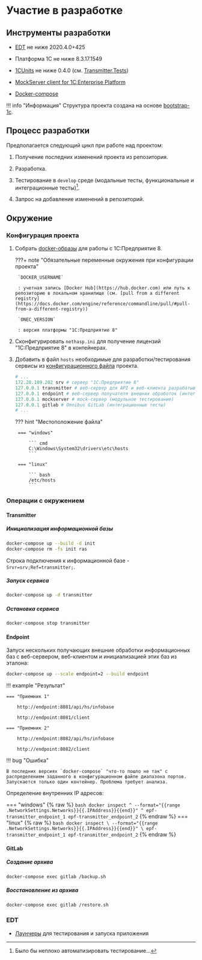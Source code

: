# Участие в разработке

## Инструменты разработки

* [EDT](https://releases.1c.ru/project/DevelopmentTools10) не ниже 2020.4.0+425

* Платформа 1С не ниже 8.3.17.1549

* [1CUnits](https://github.com/DoublesunRUS/ru.capralow.dt.unit.launcher) не ниже 0.4.0 (см. [Transmitter.Tests](https://github.com/astrizhachuk/epf-transmitter/tree/master/Transmitter.Tests))

* [MockServer client for 1C:Enterprise Platform](https://github.com/astrizhachuk/mockserver-client-1c)

* [Docker-compose](https://docs.docker.com/compose)

!!! info "Информация"
    Структура проекта создана на основе [bootstrap-1c](https://github.com/astrizhachuk/bootstrap-1c).

## Процесс разработки

Предполагается следующий цикл при работе над проектом:

1. Получение последних изменений проекта из репозитория.

2. Разработка.

3. Тестирование в `develop` среде (модальные тесты, функциональные и интеграционные тесты)[^1].

4. Запрос на добавление изменений в репозиторий.

## Окружение

### Конфигурация проекта

1. Собрать [docker-образы](https://github.com/astrizhachuk/onec-docker) для работы с 1С:Предприятие 8.

    ???+ note "Обязательные переменные окружения при конфигурации проекта"

        `DOCKER_USERNAME`

        : учетная запись [Docker Hub](https://hub.docker.com) или путь к репозиторию в локальном хранилище (см. [pull from a different registry](https://docs.docker.com/engine/reference/commandline/pull/#pull-from-a-different-registry))

        `ONEC_VERSION`
        
        : версия платформы "1С:Предприятие 8"

2. Сконфигурировать `nethasp.ini` для получение лицензий "1С:Предприятие 8" в контейнерах.

3. Добавить в файл `hosts` необходимые для разработки/тестирования сервисы из [конфигурационного файла](https://github.com/astrizhachuk/epf-transmitter/tree/master/docker-compose.yml) проекта.

    ``` powershell title="hosts"
    # ...
    172.28.189.202 srv # сервер "1С:Предприятие 8"
    127.0.0.1 transmitter # веб-сервер для API и веб-клиента разрабатываемого сервиса
    127.0.0.1 endpoint # веб-сервер получателя внешних обработок (интеграционные тесты)
    127.0.0.1 mockserver # mock-сервер (модульное тестирование)
    127.0.0.1 gitlab # Omnibus GitLab (интеграционные тесты)
    # ...
    ```

    ??? hint "Местоположение файла"

        === "windows"

            ``` cmd
            C:\Windows\System32\drivers\etc\hosts
            ```

        === "linux"

            ``` bash
            /etc/hosts
            ```

### Операции с окружением

#### Transmitter

##### Инициализация информационной базы

``` bash
docker-compose up --build -d init
docker-compose rm -fs init ras
```

Строка подключения к информационной базе - `Srvr=srv;Ref=transmitter;`.

##### Запуск сервиса

``` bash
docker-compose up -d transmitter
```

##### Остановка сервиса

```bash
docker-compose stop transmitter
```

#### Endpoint

Запуск нескольких получающих внешние обработки информационных баз с веб-сервером, веб-клиентом и инициализацией этих баз из эталона:

``` bash
docker-compose up --scale endpoint=2 --build endpoint
```

!!! example "Результат"

    === "Приемник 1"

        http://endpoint:8081/api/hs/infobase

        http://endpoint:8081/client

    === "Приемник 2"

        http://endpoint:8082/api/hs/infobase

        http://endpoint:8082/client

!!! bug "Ошибка"

    В последних версиях `docker-compose` "что-то пошло не так" с распределением заданного в конфигурационном файле диапазона портов. Запускается только один контейнер. Проблема требует анализа.

Определение внутренних IP адресов:

=== "windows"
    {% raw %}
    ``` bash
    docker inspect ^
        --format="{{range .NetworkSettings.Networks}}{{.IPAddress}}{{end}}" ^
        epf-transmitter_endpoint_1 epf-transmitter_endpoint_2
    ```
    {% endraw %}
=== "linux"
    {% raw %}
    ``` bash
    docker inspect \
        --format="{{range .NetworkSettings.Networks}}{{.IPAddress}}{{end}}" \
        epf-transmitter_endpoint_1 epf-transmitter_endpoint_2
    ```
    {% endraw %}
#### GitLab

##### Создание архива

``` bash
docker-compose exec gitlab /backup.sh
```

##### Восстановление из архива

``` bash
docker-compose exec gitlab /restore.sh
```

### EDT

* [Лаунчеры](https://github.com/astrizhachuk/epf-transmitter/tree/master/tools/edt/) для тестирования и запуска приложения

[^1]: Было бы неплохо автоматизировать тестирование...
